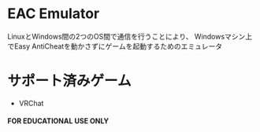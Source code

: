 # EAC Emulator

LinuxとWindows間の2つのOS間で通信を行うことにより、
Windowsマシン上でEasy AntiCheatを動かさずにゲームを起動するためのエミュレータ

# サポート済みゲーム

- VRChat

#### FOR EDUCATIONAL USE ONLY